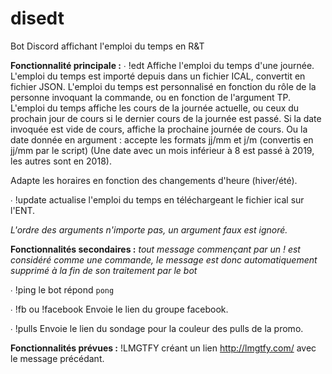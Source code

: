 # disedt
Bot Discord affichant l'emploi du temps en R&amp;T

__Fonctionnalité principale :__
∙ !edt <date> <TP>
Affiche l'emploi du temps d'une journée. 
L'emploi du temps est importé depuis dans un fichier ICAL, convertit en fichier JSON.
L'emploi du temps est personnalisé en fonction du rôle de la personne invoquant la commande,
  ou en fonction de l'argument TP.
L'emploi du temps affiche les cours de la journée actuelle, 
  ou ceux du prochain jour de cours si le dernier cours de la journée est passé.
  Si la date invoquée est vide de cours, affiche la prochaine journée de cours.
Ou la date donnée en argument : accepte les formats jj/mm et j/m (convertis en jj/mm par le script)
(Une date avec un mois inférieur à 8 est passé à 2019, les autres sont en 2018).

Adapte les horaires en fonction des changements d'heure (hiver/été).

∙ !update actualise l'emploi du temps en téléchargeant le fichier ical sur l'ENT.

*L'ordre des arguments n'importe pas, un argument faux est ignoré.*

__Fonctionnalités secondaires :__
*tout message commençant par un ! est considéré comme une commande,
le message est donc automatiquement supprimé à la fin de son traitement par le bot*

∙ !ping
le bot répond `pong` 

∙ !fb ou !facebook
Envoie le lien du groupe facebook.

∙ !pulls
Envoie le lien du sondage pour la couleur des pulls de la promo.

__Fonctionnalités prévues :__
!LMGTFY créant un lien http://lmgtfy.com/ avec le message précédant.
